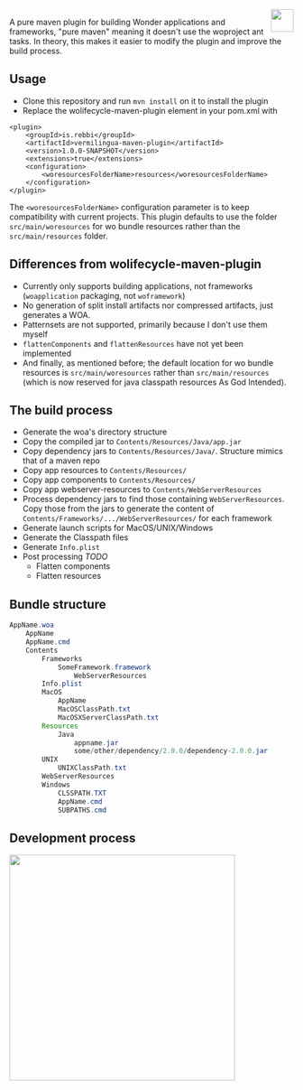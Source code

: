 <img align="right" src="https://www.hugi.io/github/img/antkiller2.png" width="40">

A pure maven plugin for building Wonder applications and frameworks, "pure maven" meaning it doesn't use the woproject ant tasks. In theory, this makes it easier to modify the plugin and improve the build process.

## Usage

* Clone this repository and run `mvn install` on it to install the plugin
* Replace the wolifecycle-maven-plugin <plugin> element in your pom.xml with

```
<plugin>
	<groupId>is.rebbi</groupId>
	<artifactId>vermilingua-maven-plugin</artifactId>
	<version>1.0.0-SNAPSHOT</version>
	<extensions>true</extensions>
	<configuration>
		<woresourcesFolderName>resources</woresourcesFolderName>
	</configuration>
</plugin>
```

The `<woresourcesFolderName>` configuration parameter is to keep compatibility with current projects. This plugin defaults to use the folder `src/main/woresources` for wo bundle resources rather than the `src/main/resources` folder.

## Differences from wolifecycle-maven-plugin

* Currently only supports building applications, not frameworks (`woapplication` packaging, not `woframework`)
* No generation of split install artifacts nor compressed artifacts, just generates a WOA.
* Patternsets are not supported, primarily because I don't use them myself
* `flattenComponents` and `flattenResources` have not yet been implemented
* And finally, as mentioned before; the default location for wo bundle resources is `src/main/woresources` rather than `src/main/resources` (which is now reserved for java classpath resources As God Intended).

## The build process 

* Generate the woa's directory structure
* Copy the compiled jar to `Contents/Resources/Java/app.jar`
* Copy dependency jars to `Contents/Resources/Java/`. Structure mimics that of a maven repo
* Copy app resources to `Contents/Resources/`
* Copy app components to `Contents/Resources/`
* Copy app webserver-resources to `Contents/WebServerResources`
* Process dependency jars to find those containing `WebServerResources`. Copy those from the jars to generate the content of `Contents/Frameworks/.../WebServerResources/` for each framework
* Generate launch scripts for MacOS/UNIX/Windows
* Generate the Classpath files
* Generate `Info.plist`
* Post processing *TODO*
  * Flatten components
  * Flatten resources

## Bundle structure

```java
AppName.woa
	AppName
	AppName.cmd
	Contents
		Frameworks
			SomeFramework.framework
  				WebServerResources
		Info.plist
		MacOS
			AppName
			MacOSClassPath.txt
			MacOSXServerClassPath.txt
		Resources
			Java
				appname.jar
				some/other/dependency/2.0.0/dependency-2.0.0.jar
		UNIX
			UNIXClassPath.txt
		WebServerResources
		Windows
			CLSSPATH.TXT
			AppName.cmd
			SUBPATHS.cmd
```
## Development process
	
<img src="https://www.hugi.io/github/img/science-dog.jpg" width="400">
